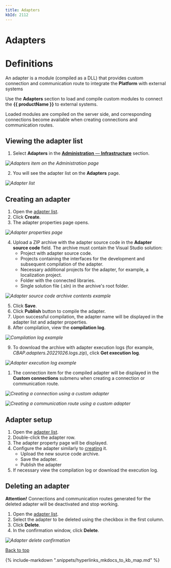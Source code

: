 ```yaml
---
title: Adapters
kbId: 2112
---
```



# Adapters

# Definitions

An adapter is a module (compiled as a DLL) that provides custom connection and communication route to integrate the **Platform** with external systems

Use the **Adapters** section to load and compile custom modules to connect the **{{ productName }}** to external systems.

Loaded modules are compiled on the server side, and corresponding connections become available when creating connections and communication routes.

## Viewing the adapter list

1. Select **Adapters** in the [**Administration** — **Infrastructure**](https://kb.cmwlab.com/secure/administration-imported-from-the-cmw-help-2113.html#mcetoc_1gk32a3hh4) section.

_![Adapters item on the Administration page](https://kb.cmwlab.com/assets/adapters.png)_

2. You will see the adapter list on the **Adapters** page.

_![Adapter list](https://kb.cmwlab.com/assets/adapter_list.png)_

## Creating an adapter

1. Open the [adapter list](#mcetoc_1gk31vchh1).
2. Click **Create**.
3. The adapter properties page opens.

_![Adapter properties page](https://kb.cmwlab.com/assets/adapter_properties.png)_

4. Upload a ZIP archive with the adapter source code in the **Adapter source code** field. The archive must contain the Visual Studio solution:
   - Project with adapter source code.
   - Projects containing the interfaces for the development and subsequent compilation of the adapter.
   - Necessary additional projects for the adapter, for example, a localization project.
   - Folder with the connected libraries.
   - Single solution file (.sln) in the archive's root folder.

_![Adapter source code archive contents example](https://kb.cmwlab.com/assets/adapter_archive_content.png)_

5. Click **Save**.
6. Click **Publish** button to compile the adapter.
7. Upon successful compilation, the adapter name will be displayed in the adapter list and adapter properties.
8. After compilation, view the **compilation log**.

_![Compilation log example](https://kb.cmwlab.com/assets/adapter_compilation_log.png)_

9. To download the archive with adapter execution logs (for example, *CBAP.adapters.20221026.logs.zip*), click **Get execution log**.

_![Adapter execution log example](https://kb.cmwlab.com/assets/adapter_execution_log.png)_

1. The connection item for the compiled adapter will be displayed in the **Custom connections** submenu when creating a connection or communication route.

_![Creating a connection using a custom adapter](https://kb.cmwlab.com/assets/adapter_custom_connection_create_menu.png)_

_![Creating a communication route using a custom adapter](https://kb.cmwlab.com/assets/adapters_custom_communication_route_create_menu.png)_

## Adapter setup

1. Open the [adapter list](#mcetoc_1gk31vchh1).
2. Double-click the adapter row.
3. The adapter property page will be displayed.
4. Configure the adapter similarly to [creating](#creating-an-adapter) it.
   - Upload the new source code archive.
   - Save the adapter.
   - Publish the adapter
5. If necessary view the compilation log or download the execution log.

## Deleting an adapter

**Attention!** Connections and communication routes generated for the deleted adapter will be deactivated and stop working.

1. Open the [adapter list](#mcetoc_1gk31vchh1).
2. Select the adapter to be deleted using the checkbox in the first column.
3. Click **Delete**.
4. In the confirmation window, click **Delete**.

_![Adapter delete confirmation](https://kb.cmwlab.com/assets/adapter_delete_confirmation.png)_

 [Back to top](#)

{% include-markdown ".snippets/hyperlinks_mkdocs_to_kb_map.md" %}
